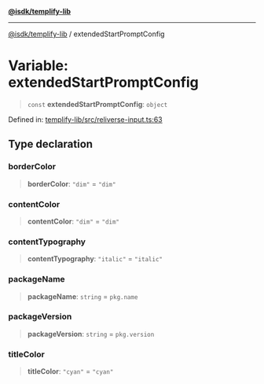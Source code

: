[**@isdk/templify-lib**](../README.md)

***

[@isdk/templify-lib](../globals.md) / extendedStartPromptConfig

# Variable: extendedStartPromptConfig

> `const` **extendedStartPromptConfig**: `object`

Defined in: [templify-lib/src/reliverse-input.ts:63](https://github.com/isdk/templify-lib.js/blob/00a1ac2997e500d54f38cfc631d4a46eca84ffa9/src/reliverse-input.ts#L63)

## Type declaration

### borderColor

> **borderColor**: `"dim"` = `"dim"`

### contentColor

> **contentColor**: `"dim"` = `"dim"`

### contentTypography

> **contentTypography**: `"italic"` = `"italic"`

### packageName

> **packageName**: `string` = `pkg.name`

### packageVersion

> **packageVersion**: `string` = `pkg.version`

### titleColor

> **titleColor**: `"cyan"` = `"cyan"`
